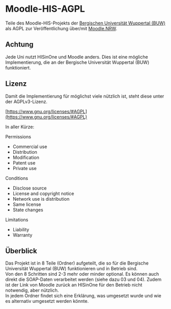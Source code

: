 # Moodle-HIS-AGPL

Teile des Moodle-HIS-Projekts der [Bergischen Universität Wuppertal (BUW)](https://www.uni-wuppertal.de) als AGPL zur Veröffentlichung über/mit [Moodle.NRW](https://moodle.dh.nrw).

## Achtung

Jede Uni nutzt HISinOne und Moodle anders. Dies ist eine mögliche Implementierung, die an der Bergische Universität Wuppertal (BUW) funktioniert.

## Lizenz

Damit die Implementierung für möglichst viele nützlich ist, steht diese unter der AGPLv3-Lizenz.

[https://www.gnu.org/licenses/#AGPL](https://www.gnu.org/licenses/#AGPL)

In aller Kürze:

Permissions

- Commercial use
- Distribution
- Modification
- Patent use
- Private use

Conditions

- Disclose source
- License and copyright notice
- Network use is distribution
- Same license
- State changes

Limitations

- Liability
- Warranty

## Überblick

Das Projekt ist in 8 Teile (Ordner) aufgeteilt, die so für die Bergische Universität Wuppertal (BUW) funktionieren und in Betrieb sind.  
Von den 8 Schritten sind 2-3 mehr oder minder optional. Es können auch direkt die SOAP-Daten verarbeitet werden (siehe dazu 03 und 04). Zudem ist der Link von Moodle zurück an HISinOne für den Betrieb nicht notwendig, aber nützlich.  
In jedem Ordner findet sich eine Erklärung, was umgesetzt wurde und wie es alternativ umgesetzt werden könnte.
